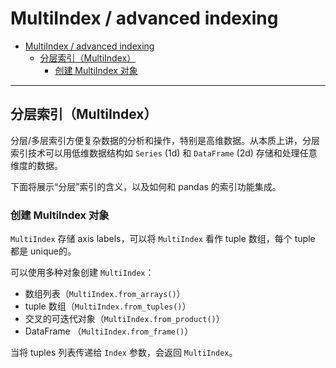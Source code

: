 # MultiIndex / advanced indexing

- [MultiIndex / advanced indexing](#multiindex--advanced-indexing)
  - [分层索引（MultiIndex）](#%e5%88%86%e5%b1%82%e7%b4%a2%e5%bc%95multiindex)
    - [创建 MultiIndex 对象](#%e5%88%9b%e5%bb%ba-multiindex-%e5%af%b9%e8%b1%a1)

***

## 分层索引（MultiIndex）

分层/多层索引方便复杂数据的分析和操作，特别是高维数据。从本质上讲，分层索引技术可以用低维数据结构如 `Series` (1d) 和 `DataFrame` (2d) 存储和处理任意维度的数据。

下面将展示“分层”索引的含义，以及如何和 pandas 的索引功能集成。

### 创建 MultiIndex 对象

`MultiIndex` 存储 axis labels，可以将 `MultiIndex` 看作 tuple 数组，每个 tuple 都是 unique的。

可以使用多种对象创建 `MultiIndex`：

- 数组列表（`MultiIndex.from_arrays()`）
- tuple 数组（`MultiIndex.from_tuples()`）
- 交叉的可迭代对象（`MultiIndex.from_product()`）
- DataFrame （`MultiIndex.from_frame()`）

当将 tuples 列表传递给 `Index` 参数，会返回 `MultiIndex`。
